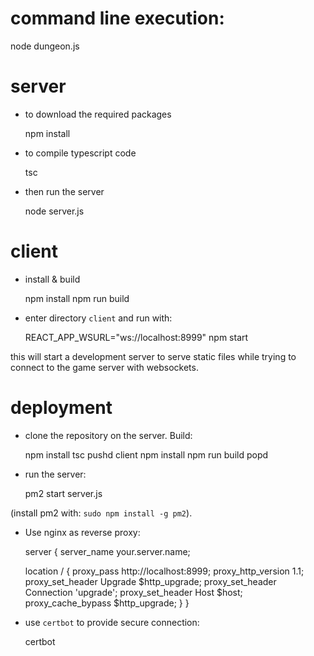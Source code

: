 # command line execution:

  node dungeon.js

# server

* to download the required packages

  npm install

* to compile typescript code

  tsc
  
* then run the server
  
  node server.js

# client

* install & build

  npm install
  npm run build

* enter directory `client` and run with:

  REACT_APP_WSURL="ws://localhost:8999" npm start

this will start a development server to serve static files while trying to 
connect to the game server with websockets. 
  
# deployment

* clone the repository on the server. Build:
  
  npm install
  tsc
  pushd client
  npm install
  npm run build
  popd

* run the server:

  pm2 start server.js

(install pm2 with: `sudo npm install -g pm2`).

* Use nginx as reverse proxy:

  server {
    server_name your.server.name;

    location / {
        proxy_pass http://localhost:8999;
        proxy_http_version 1.1;
        proxy_set_header Upgrade $http_upgrade;
        proxy_set_header Connection 'upgrade';
        proxy_set_header Host $host;
        proxy_cache_bypass $http_upgrade;
    }
  }

* use `certbot` to provide secure connection:

  certbot

